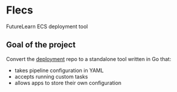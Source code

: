 # Flecs

FutureLearn ECS deployment tool

## Goal of the project

Convert the [deployment](https://github.com/futurelearn/deployment/) repo to a standalone tool written in Go that:

- takes pipeline configuration in YAML
- accepts running custom tasks
- allows apps to store their own configuration
